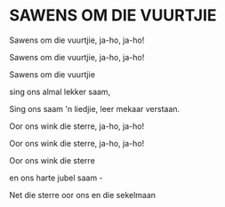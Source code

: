 # SAWENS OM DIE VUURTJIE

Sawens om die vuurtjie, ja-ho, ja-ho!

Sawens om die vuurtjie, ja-ho, ja-ho!

Sawens om die vuurtjie

sing ons almal lekker saam,

Sing ons saam 'n liedjie, leer mekaar verstaan.


Oor ons wink die sterre, ja-ho, ja-ho!

Oor ons wink die sterre, ja-ho, ja-ho!

Oor ons wink die sterre

en ons harte jubel saam -

Net die sterre oor ons en die sekelmaan

